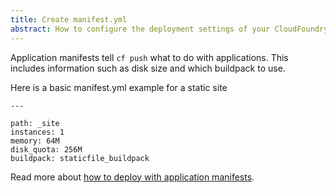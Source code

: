 ```yaml
---
title: Create manifest.yml
abstract: How to configure the deployment settings of your CloudFoundry application.
---
```


Application manifests tell `cf push` what to do with applications. This includes information such as disk size and which buildpack to use.

Here is a basic manifest.yml example for a static site

```
---

path: _site
instances: 1
memory: 64M
disk_quota: 256M
buildpack: staticfile_buildpack
```

Read more about [how to deploy with application manifests](http://docs.cloudfoundry.org/devguide/deploy-apps/manifest.html).
